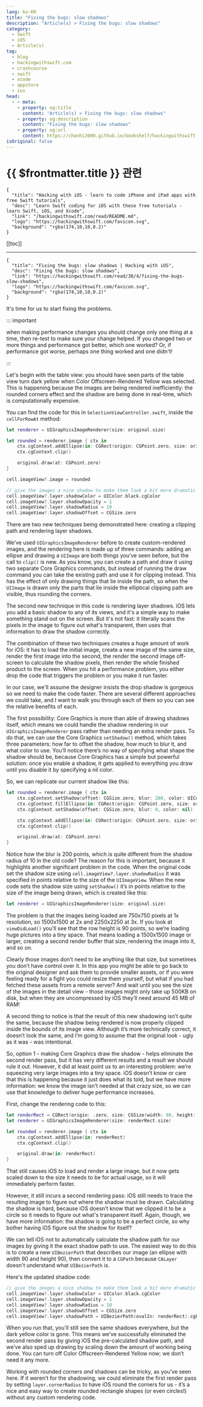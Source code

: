 ```yaml
---
lang: ko-KR
title: "Fixing the bugs: slow shadows"
description: "Article(s) > Fixing the bugs: slow shadows"
category:
  - Swift
  - iOS
  - Article(s)
tag: 
  - blog
  - hackingwithswift.com
  - crashcourse
  - swift
  - xcode
  - appstore
  - ios  
head:
  - - meta:
    - property: og:title
      content: "Article(s) > Fixing the bugs: slow shadows"
    - property: og:description
      content: "Fixing the bugs: slow shadows"
    - property: og:url
      content: https://chanhi2000.github.io/bookshelf/hackingwithswift.com/read/30/04-fixing-the-bugs-slow-shadows.html
isOriginal: false
---
```


# {{ $frontmatter.title }} 관련

```component VPCard
{
  "title": "Hacking with iOS - learn to code iPhone and iPad apps with free Swift tutorials",
  "desc": "Learn Swift coding for iOS with these free tutorials - learn Swift, iOS, and Xcode",
  "link": "/hackingwithswift.com/read/README.md",
  "logo": "https://hackingwithswift.com/favicon.svg",
  "background": "rgba(174,10,10,0.2)"
}
```

[[toc]]

---

```component VPCard
{
  "title": "Fixing the bugs: slow shadows | Hacking with iOS",
  "desc": "Fixing the bugs: slow shadows",
  "link": "https://hackingwithswift.com/read/30/4/fixing-the-bugs-slow-shadows",
  "logo": "https://hackingwithswift.com/favicon.svg",
  "background": "rgba(174,10,10,0.2)"
}
```

<VidStack src="youtube/ggxcOnGm9tg" />

It's time for us to start fixing the problems.

::: important

when making performance changes you should change only one thing at a time, then re-test to make sure your change helped. If you changed two or more things and performance got better, which one worked? Or, if performance got worse, perhaps one thing worked and one didn't!

:::

Let's begin with the table view: you should have seen parts of the table view turn dark yellow when Color Offscreen-Rendered Yellow was selected. This is happening because the images are being rendered inefficiently: the rounded corners effect and the shadow are being done in real-time, which is computationally expensive.

You can find the code for this in <VPIcon icon="fa-brands fa-swift"/>`SelectionViewController.swift`, inside the `cellForRowAt` method:

```swift
let renderer = UIGraphicsImageRenderer(size: original.size)

let rounded = renderer.image { ctx in
    ctx.cgContext.addEllipse(in: CGRect(origin: CGPoint.zero, size: original.size))
    ctx.cgContext.clip()

    original.draw(at: CGPoint.zero)
}

cell.imageView?.image = rounded

// give the images a nice shadow to make them look a bit more dramatic
cell.imageView?.layer.shadowColor = UIColor.black.cgColor
cell.imageView?.layer.shadowOpacity = 1
cell.imageView?.layer.shadowRadius = 10
cell.imageView?.layer.shadowOffset = CGSize.zero
```

There are two new techniques being demonstrated here: creating a clipping path and rendering layer shadows.

We’ve used `UIGraphicsImageRenderer` before to create custom-rendered images, and the rendering here is made up of three commands: adding an ellipse and drawing a `UIImage` are both things you’ve seen before, but the call to `clip()` is new. As you know, you can create a path and draw it using two separate Core Graphics commands, but instead of running the draw command you can take the existing path and use it for clipping instead. This has the effect of only drawing things that lie inside the path, so when the `UIImage` is drawn only the parts that lie inside the elliptical clipping path are visible, thus rounding the corners.

The second new technique in this code is rendering layer shadows. iOS lets you add a basic shadow to any of its views, and it's a simple way to make something stand out on the screen. But it's not fast: it literally scans the pixels in the image to figure out what's transparent, then uses that information to draw the shadow correctly.

The combination of these two techniques creates a huge amount of work for iOS: it has to load the initial image, create a new image of the same size, render the first image into the second, the render the second image off-screen to calculate the shadow pixels, then render the whole finished product to the screen.  When you hit a performance problem, you either drop the code that triggers the problem or you make it run faster.

In our case, we'll assume the designer insists the drop shadow is gorgeous so we need to make the code faster. There are several different approaches we could take, and I want to walk you through each of them so you can see the relative benefits of each.

The first possibility: Core Graphics is more than able of drawing shadows itself, which means we could handle the shadow rendering in our `UIGraphicsImageRenderer` pass rather than needing an extra render pass. To do that, we can use the Core Graphics `setShadow()` method, which takes three parameters: how far to offset the shadow, how much to blur it, and what color to use. You’ll notice there’s no way of specifying what shape the shadow should be, because Core Graphics has a simple but powerful solution: once you enable a shadow, it gets applied to everything you draw until you disable it by specifying a nil color.

So, we can replicate our current shadow like this:

```swift
let rounded = renderer.image { ctx in
    ctx.cgContext.setShadow(offset: CGSize.zero, blur: 200, color: UIColor.black.cgColor)
    ctx.cgContext.fillEllipse(in: CGRect(origin: CGPoint.zero, size: original.size))
    ctx.cgContext.setShadow(offset: CGSize.zero, blur: 0, color: nil)

    ctx.cgContext.addEllipse(in: CGRect(origin: CGPoint.zero, size: original.size))
    ctx.cgContext.clip()

    original.draw(at: CGPoint.zero)
}
```

Notice how the blur is 200 points, which is quite different from the shadow radius of 10 in the old code? The reason for this is important, because it highlights another significant problem in the code. When the original code set the shadow size using `cell.imageView?.layer.shadowRadius` it was specified in points relative to the size of the `UIImageView`. When the new code sets the shadow size using `setShadow()` it’s in points relative to the size of the image being drawn, which is created like this:

```swift
let renderer = UIGraphicsImageRenderer(size: original.size)
```

The problem is that the images being loaded are 750x750 pixels at 1x resolution, so 1500x1500 at 2x and 2250x2250 at 3x. If you look at `viewDidLoad()` you’ll see that the row height is 90 points, so we’re loading huge pictures into a tiny space. That means loading a 1500x1500 image or larger, creating a second render buffer that size, rendering the image into it, and so on.

Clearly those images don’t need to be anything like that size, but sometimes you don’t have control over it. In this app you might be able to go back to the original designer and ask them to provide smaller assets, or if you were feeling ready for a fight you could resize them yourself, but what if you had fetched these assets from a remote server? And wait until you see the size of the images in the detail view - those images might only take up 500KB on disk, but when they are uncompressed by iOS they’ll need around 45 MB of RAM!

A second thing to notice is that the result of this new shadowing isn’t quite the same, because the shadow being rendered is now properly clipped inside the bounds of its image view. Although it’s more technically correct, it doesn’t look the same, and I’m going to assume that the original look - ugly as it was - was intentional.

So, option 1 - making Core Graphics draw the shadow - helps eliminate the second render pass, but it has very different results and a result we should rule it out. However, it did at least point us to an interesting problem: we’re squeezing very large images into a tiny space. iOS doesn’t know or care that this is happening because it just does what its told, but we have more information: we know the image isn’t needed at that crazy size, so we can use that knowledge to deliver huge performance increases.

First, change the rendering code to this:

```swift
let renderRect = CGRect(origin: .zero, size: CGSize(width: 90, height: 90))
let renderer = UIGraphicsImageRenderer(size: renderRect.size)

let rounded = renderer.image { ctx in
    ctx.cgContext.addEllipse(in: renderRect)
    ctx.cgContext.clip()

    original.draw(in: renderRect)
}
```

That still causes iOS to load and render a large image, but it now gets scaled down to the size it needs to be for actual usage, so it will immediately perform faster.

However, it still incurs a second rendering pass: iOS still needs to trace the resulting image to figure out where the shadow must be drawn. Calculating the shadow is hard, because iOS doesn’t know that we clipped it to be a circle so it needs to figure out what's transparent itself. Again, though, we have more information: the shadow is going to be a perfect circle, so why bother having iOS figure out the shadow for itself?

We can tell iOS not to automatically calculate the shadow path for our images by giving it the exact shadow path to use. The easiest way to do this is to create a new `UIBezierPath` that describes our image (an ellipse with width 90 and height 90), then convert it to a `CGPath` because `CALayer` doesn't understand what `UIBezierPath` is.

Here's the updated shadow code:

```swift
// give the images a nice shadow to make them look a bit more dramatic
cell.imageView?.layer.shadowColor = UIColor.black.cgColor
cell.imageView?.layer.shadowOpacity = 1
cell.imageView?.layer.shadowRadius = 10
cell.imageView?.layer.shadowOffset = CGSize.zero
cell.imageView?.layer.shadowPath = UIBezierPath(ovalIn: renderRect).cgPath
```

When you run that, you'll still see the same shadows everywhere, but the dark yellow color is gone. This means we’ve successfully eliminated the second render pass by giving iOS the pre-calculated shadow path, and we’ve also sped up drawing by scaling down the amount of working being done. You can turn off Color Offscreen-Rendered Yellow now; we don’t need it any more.

Working with rounded corners *and* shadows can be tricky, as you’ve seen here. If it weren’t for the shadowing, we could eliminate the first render pass by setting `layer.cornerRadius` to have iOS round the corners for us - it’s a nice and easy way to create rounded rectangle shapes (or even circles!) without any custom rendering code.

